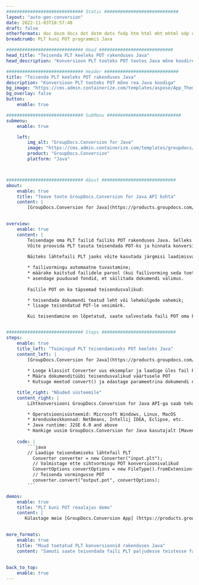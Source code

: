 ```yaml
---
############################# Static ############################
layout: "auto-gen-conversion"
date: 2022-11-03T18:57:48
draft: false
otherformats: doc docm docx dot dotm dotx fodp htm html mht mhtml odp odt otp pot potm potx pps ppsm ppsx ppt pptm pptx rtf
breadcrumb: PLT kuni POT programmis Java

############################# Head ############################
head_title: "Teisenda PLT keeleks POT rakenduses Java"
head_description: "Konversioon PLT tooteks POT tootes Java mõne koodireaga. Teisendage üle 160 failivormingu, kasutades toote Java GroupDocsi dokumendi teisendamise API-d"

############################# Header ############################
title: "Teisenda PLT keeleks POT rakenduses Java"
description: "Konversioon PLT tooteks POT mõne rea Java koodiga"
bg_image: "https://cms.admin.containerize.com/templates/aspose/App_Themes/V3/images/bg/header1.png"
bg_overlay: false
button:
    enable: true

############################# SubMenu ############################
submenu:
    enable: true

    left:
        img_alt: "GroupDocs.Conversion for Java"
        image: "https://cms.admin.containerize.com/templates/groupdocs/images/product-logos/90x90-noborder/groupdocs-conversion-java.png"
        product: "GroupDocs.Conversion"
        platform: "Java"



############################# About ############################
about:
    enable: true
    title: "Teave toote GroupDocs.Conversion for Java API kohta"
    content: |
        [GroupDocs.Conversion for Java](https://products.groupdocs.com/conversion/java/) on täiustatud failivormingu teisendamise API populaarsete pildi- ja dokumendivormingute (nt Microsoft Office, OpenDocument, PDF, HTML, meil, CAD) teisendamiseks. ja palju muud vaid mõne koodireaga. Native API tuvastab automaatselt originaaldokumentide vormingud ja pakub palju võimalusi teisendatud dokumentide kohandamiseks. Lisaks dokumendist teabe hankimise funktsioonile toetab see vaikimisi ka teisendustulemuste vahemällu salvestamist kohalikule kettale. Kuid mis tahes tüüpi vahemälu salvestamist saab toetada vastavate liideste rakendamisega - Amazon S3, Dropbox, Google Drive, Windows Azure, Reddis või mõni muu.
    

overview:
    enable: true
    content: |
        Teisendage oma PLT failid failiks POT rakenduses Java. Selleks kulub vaid paar rida Java koodi mis tahes teie valitud platvormil, nagu Windows, Linux, macOS.
        Võite proovida PLT tasuta teisendada POT-ks ja hinnata konversioonitulemuste kvaliteeti. Lisaks lihtsatele faili teisendamise skriptidele saate proovida keerukamaid valikuid lähtefaili PLT laadimiseks ja väljundi POT salvestamiseks. 
        
        Näiteks lähtefaili PLT jaoks võite kasutada järgmisi laadimisvalikuid:

        * failivormingu automaatne tuvastamine;
        * määrake kaitstud failidele parool (kui failivorming seda toetab);
        * asendage puuduvad fondid, et säilitada dokumendi välimus.
        
        Failile POT on ka täpsemad teisendusvalikud:

        * teisendada dokumendi teatud leht või lehekülgede vahemik;
        * lisage teisendatud POT-le vesimärk.

        Kui teisendamine on lõpetatud, saate salvestada faili POT oma kohalikku failiteele või mis tahes kolmanda osapoole salvestusruumi, nagu FTP, Amazon S3, Google Drive, Dropbox jne. Pange tähele – teisendada PLT kuni POT, ei pea te installima täiendavat tarkvara, nagu MS Office, Open Office, Adobe Acrobat Reader jne.


############################# Steps ############################
steps:
    enable: true
    title_left: "Toimingud PLT teisendamiseks POT keeleks Java"
    content_left: |
        [GroupDocs.Conversion for Java](https://products.groupdocs.com/conversion/java/) võimaldab arendajatel mõne koodirea abil hõlpsasti teisendada faili PLT failiks POT.
        
        * Looge klassist Converter uus eksemplar ja laadige üles fail PLT koos täieliku teega
        * Määra dokumenditüübi teisendusvalikud väärtusele POT
        * Kutsuge meetod convert() ja edastage parameetrina dokumendi nimi (täielik tee) ja vorming (POT)

    title_right: "Nõuded süsteemile"
    content_right: |
        Lihtkonversiooni GroupDocs.Conversion for Java API-ga saab teha vaid mõne koodireaga. Meie API-sid toetavad kõik suuremad platvormid ja operatsioonisüsteemid. Enne alloleva koodi käivitamist veenduge, et teie süsteemi on installitud järgmised eeltingimused.

        * Operatsioonisüsteemid: Microsoft Windows, Linux, MacOS
        * Arenduskeskkonnad: NetBeans, Intellij IDEA, Eclipse, etc.
        * Java runtime: J2SE 6.0 and above
        * Hankige uusim GroupDocs.Conversion for Java kasutajalt [Maven](https://repository.groupdocs.com/webapp/#/artifacts/browse/tree/General/repo/com/groupdocs/groupdocs-conversion)
         
    code: |
        ```java    
        // Laadige teisendamiseks lähtefail PLT
          Converter converter = new Converter("input.plt");
          // Valmistage ette sihtvormingu POT konversioonivalikud
          ConvertOptions convertOptions = new FileType().fromExtension("pot").getConvertOptions();
          // Teisenda vormingusse POT
          converter.convert("output.pot", convertOptions);
        ```

demos:
    enable: true
    title: "PLT kuni POT reaalajas demo"
    content: |
       Külastage meie [GroupDocs.Conversion App] (https://products.groupdocs.app/conversion/family) veebisaiti ja proovige kohe PLT konversiooni POT. Tasuta demol on järgmised eelised
          

more_formats:
    enable: true
    title: "Muud toetatud PLT konversioonid rakenduses Java"
    content: "Samuti saate teisendada faili PLT paljudesse teistesse failivormingutesse. Vaadake allolevat loendit."
       
       
back_to_top:
    enable: true
---
```

